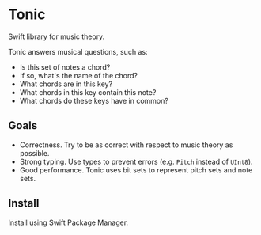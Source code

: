 # Tonic

Swift library for music theory.

Tonic answers musical questions, such as:

- Is this set of notes a chord?
- If so, what's the name of the chord?
- What chords are in this key?
- What chords in this key contain this note?
- What chords do these keys have in common?

## Goals

- Correctness. Try to be as correct with respect to music theory as possible.
- Strong typing. Use types to prevent errors (e.g. `Pitch` instead of `UInt8`).
- Good performance. Tonic uses bit sets to represent pitch sets and note sets.

## Install

Install using Swift Package Manager.
